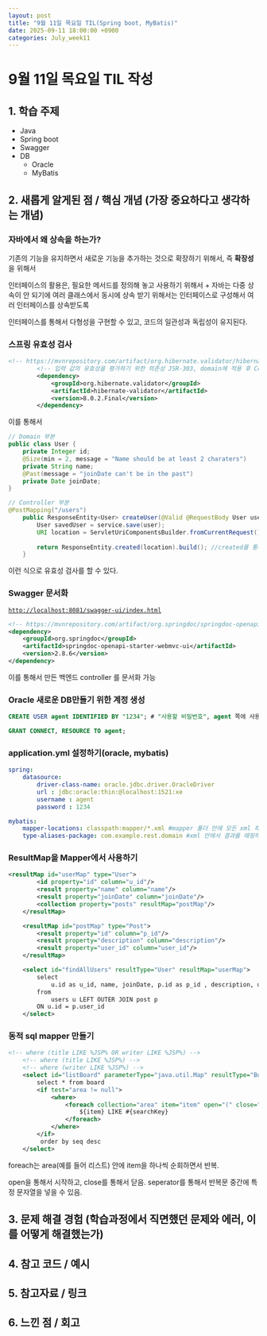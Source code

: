 ```yaml
---
layout: post
title: "9월 11일 목요일 TIL(Spring boot, MyBatis)"
date: 2025-09-11 18:00:00 +0900
categories: July_week11
---
```


# 9월 11일 목요일 TIL 작성

## 1. 학습 주제
- Java
- Spring boot
- Swagger
- DB
  - Oracle
  - MyBatis

## 2. 새롭게 알게된 점 / 핵심 개념 (가장 중요하다고 생각하는 개념)
### 자바에서 왜 상속을 하는가?

기존의 기능을 유지하면서 새로운 기능을 추가하는 것으로 확장하기 위해서, 즉 **확장성**을 위해서

인터페이스의 활용은, 필요한 메서드를 정의해 놓고 사용하기 위해서 + 자바는 다중 상속이 안 되기에 여러 클래스에서 동시에 상속 받기 위해서는 인터페이스로 구성해서 여러 인터페이스를 상속받도록

인터페이스를 통해서 다형성을 구현할 수 있고, 코드의 일관성과 독립성이 유지된다.

### 스프링 유효성 검사

```xml
<!-- https://mvnrepository.com/artifact/org.hibernate.validator/hibernate-validator -->
		<!-- 입력 값의 유효성을 평가하기 위한 의존성 JSR-303, domain에 적용 후 Controller에서 데이터가 넘어올때 사용 -->
		<dependency>
			<groupId>org.hibernate.validator</groupId>
			<artifactId>hibernate-validator</artifactId>
			<version>8.0.2.Final</version>
		</dependency>
```

이를 통해서

```java
// Domain 부분
public class User {
    private Integer id;
    @Size(min = 2, message = "Name should be at least 2 charaters")
    private String name;
    @Past(message = "joinDate can't be in the past")
    private Date joinDate;
}

// Controller 부분
@PostMapping("/users")
    public ResponseEntity<User> createUser(@Valid @RequestBody User user) { //클라이언트에서 오는 json을 객체로 변환 + @Valid를 통해서 유효성 체크
        User savedUser = service.save(user);
        URI location = ServletUriComponentsBuilder.fromCurrentRequest().path("/{id}").buildAndExpand(savedUser.getId()).toUri(); //현재의  uri 경로를 기반으로 새로운 uri 경로를 만들어줌.
        
        return ResponseEntity.created(location).build(); //created를 통해서 201로 상태코드 리턴
    }
```

이런 식으로 유효성 검사를 할 수 있다.

### Swagger 문서화

[`http://localhost:8081/swagger-ui/index.html`](http://localhost:8081/swagger-ui/index.html)

```xml
<!-- https://mvnrepository.com/artifact/org.springdoc/springdoc-openapi-starter-webmvc-ui -->
<dependency>
    <groupId>org.springdoc</groupId>
    <artifactId>springdoc-openapi-starter-webmvc-ui</artifactId>
    <version>2.8.6</version>
</dependency>
```

이를 통해서 만든 백엔드 controller 를 문서화 가능

### Oracle 새로운 DB만들기 위한 계정 생성

```sql
CREATE USER agent IDENTIFIED BY "1234"; # "사용할 비밀번호", agent 쪽에 사용자 이름

GRANT CONNECT, RESOURCE TO agent;
```

### application.yml 설정하기(oracle, mybatis)

```yaml
spring:
    datasource:
        driver-class-name: oracle.jdbc.driver.OracleDriver
        url : jdbc:oracle:thin:@localhost:1521:xe
        username : agent
        password : 1234

mybatis:
    mapper-locations: classpath:mapper/*.xml #mapper 폴더 안에 모든 xml 파일들
    type-aliases-package: com.example.rest.domain #xml 안에서 결과를 매핑하는 객체들을 사용하기 위해서
```

### ResultMap을 Mapper에서 사용하기

```xml
<resultMap id="userMap" type="User">
        <id property="id" column="u_id"/>
        <result property="name" column="name"/>
        <result property="joinDate" column="joinDate"/>
        <collection property="posts" resultMap="postMap"/>
    </resultMap>

    <resultMap id="postMap" type="Post">
        <result property="id" column="p_id"/>
        <result property="description" column="description"/>
        <result property="user_id" column="user_id"/>
    </resultMap>

    <select id="findAllUsers" resultType="User" resultMap="userMap">
        select
            u.id as u_id, name, joinDate, p.id as p_id , description, user_id
        from
            users u LEFT OUTER JOIN post p
        ON u.id = p.user_id
    </select>
```

### 동적 sql mapper 만들기

```xml
<!-- where (title LIKE %JSP% OR writer LIKE %JSP%) -->
	<!-- where (title LIKE %JSP%) -->
	<!-- where (writer LIKE %JSP%) -->
	<select id="listBoard" parameterType="java.util.Map" resultType="Board">
		select * from board
		<if test="area != null">
			<where>
				<foreach collection="area" item="item" open="(" close=")" separator="OR">
					${item} LIKE #{searchKey} 
				</foreach>
			</where>
		</if>
		 order by seq desc
	</select>
```

foreach는 area(예를 들어 리스트) 안에 item을 하나씩 순회하면서 반복.

open을 통해서 시작하고, close를 통해서 닫음. seperator를 통해서 반복문 중간에 특정 문자열을 넣을 수 있음.

## 3. 문제 해결 경험 (학습과정에서 직면했던 문제와 에러, 이를 어떻게 해결했는가)


## 4. 참고 코드 / 예시


## 5. 참고자료 / 링크


## 6. 느낀 점 / 회고 
